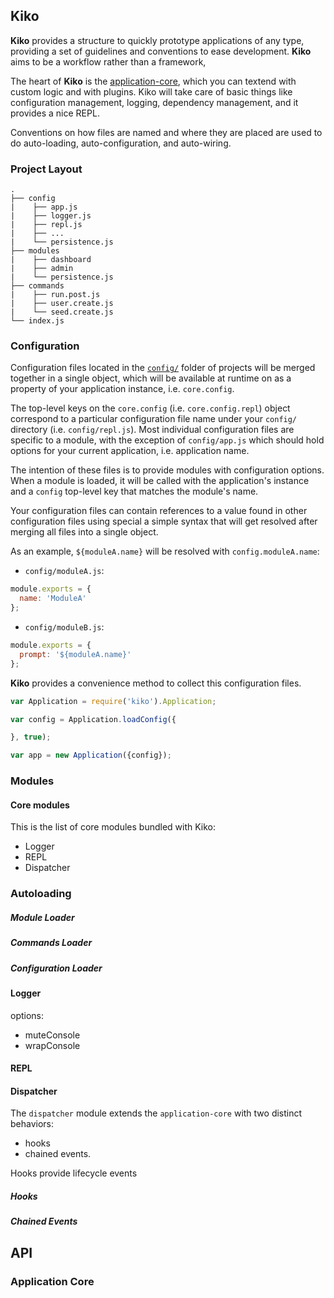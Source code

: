 ## Kiko

**Kiko** provides a structure to quickly prototype applications of any type, providing a set of guidelines and conventions to ease development. **Kiko** aims to be a workflow rather than a framework,

The heart of **Kiko** is the [application-core](#application-core), which you can textend with custom logic and with plugins. Kiko will take care of basic things like configuration management, logging, dependency management, and it provides a nice REPL.

Conventions on how files are named and where they are placed are used to do auto-loading, auto-configuration, and auto-wiring.



### Project Layout

```mark
.
├── config
|    ├── app.js
|    ├── logger.js
|    ├── repl.js
|    ├── ...
|    └── persistence.js
├── modules
|    ├── dashboard
|    ├── admin
|    └── persistence.js
├── commands
|    ├── run.post.js
|    ├── user.create.js
|    └── seed.create.js
└── index.js
```



### Configuration

Configuration files located in the [`config/`](#configuration-loader) folder of projects will be merged together in a single object, which will be available at runtime on as a property of your application instance, i.e. `core.config`.

The top-level keys on the `core.config` (i.e. `core.config.repl`) object correspond to a particular configuration file name under your `config/` directory (i.e. `config/repl.js`). Most individual configuration files are specific to a module, with the exception of `config/app.js`  which should hold options for your current application, i.e. application name.

The intention of these files is to provide modules with configuration options. When a module is loaded, it will be called with the application's instance and a `config` top-level key that matches the module's name.

Your configuration files can contain references to a value found in other configuration files  using special a simple syntax that will get resolved after merging all files into a single object.

As an example, `${moduleA.name}` will be resolved with `config.moduleA.name`:

* `config/moduleA.js`:

```javascript
module.exports = {
  name: 'ModuleA'
};
```

*  `config/moduleB.js`:

```javascript
module.exports = {
  prompt: '${moduleA.name}'
};
```



**Kiko** provides a convenience method to collect this configuration files.

```javascript
var Application = require('kiko').Application;

var config = Application.loadConfig({

}, true);

var app = new Application({config});
```



### Modules



#### Core modules

This is the list of core modules bundled with Kiko:

* Logger
* REPL
* Dispatcher

### Autoloading

##### Module Loader

##### Commands Loader

##### Configuration Loader



#### Logger

options:
* muteConsole
* wrapConsole

#### REPL

#### Dispatcher

The `dispatcher` module extends the `application-core` with two distinct behaviors:

* hooks
* chained events.

Hooks provide lifecycle events

##### Hooks

##### Chained Events





## API

### Application Core
